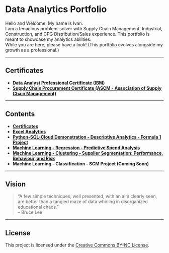 # Data Analytics Portfolio  

Hello and Welcome. My name is Ivan.  
I am a tenacious problem-solver with Supply Chain Management, Industrial, Construction, and CPG Distribution/Sales experience. This portfolio is meant to showcase my analytics abilities.  
While you are here, please have a look! (This portfolio evolves alongside my growth as a professional.)  

---

## Certificates  
- [**Data Analyst Professional Certificate (IBM)**](https://credentials.edx.org/credentials/f2737d2f9b684da58837f6280b9bd5b1/)  
- [**Supply Chain Procurement Certificate (ASCM - Association of Supply Chain Management)**](https://github.com/ilin3ccc/Portfolio/blob/main/1.CERTIFICATES/ASCM%20Procurement%20Certificate.pdf)  

---

## Contents  
- **[Certificates](https://github.com/ilin3ccc/Portfolio/tree/main/1.CERTIFICATES)**  
- **[Excel Analytics](https://github.com/ilin3ccc/Portfolio/tree/main/2.%20Excel)**  
- **[Python-SQL-Cloud Demonstration - Descriptive Analytics - Formula 1 Project](https://github.com/ilin3ccc/Portfolio/tree/main/3.%20SQL-Python-Cloud%20Database)**  
- **[Machine Learning - Regression - Predictive Spend Analysis](https://github.com/ilin3ccc/Portfolio/tree/main/4.%20Machine%20Learning%20-%20Regression%20Analysis)**  
- **[Machine Learning - Clustering - Supplier Segmentation: Performance, Behaviour, and Risk](https://github.com/ilin3ccc/Portfolio/tree/main/5.%20Machine%20Learning%20-%20Clustering%20Analysis)**
- **Machine Learning - Classification - SCM Project (Coming Soon)**  

---

## Vision  
> “A few simple techniques, well presented, with an aim clearly seen, are better than a tangled maze of data whirling in disorganized educational chaos.”  
> – Bruce Lee  

---
## License
This project is licensed under the [Creative Commons BY-NC License](https://creativecommons.org/share-your-work/cclicenses/).

